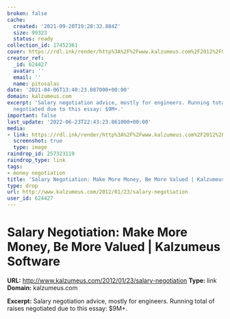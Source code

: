 ```yaml
---
broken: false
cache:
  created: '2021-09-20T19:28:32.884Z'
  size: 99323
  status: ready
collection_id: 17452361
cover: https://rdl.ink/render/http%3A%2F%2Fwww.kalzumeus.com%2F2012%2F01%2F23%2Fsalary-negotiation
creator_ref:
  _id: 624427
  avatar: ''
  email: ''
  name: pitosalas
date: '2021-04-06T13:40:23.087000+00:00'
domain: kalzumeus.com
excerpt: 'Salary negotiation advice, mostly for engineers. Running total of raises
  negotiated due to this essay: $9M+.'
important: false
last_update: '2022-06-23T22:43:23.861000+00:00'
media:
- link: https://rdl.ink/render/http%3A%2F%2Fwww.kalzumeus.com%2F2012%2F01%2F23%2Fsalary-negotiation
  screenshot: true
  type: image
raindrop_id: 257323119
raindrop_type: link
tags:
- money negotiation
title: 'Salary Negotiation: Make More Money, Be More Valued | Kalzumeus Software'
type: drop
url: http://www.kalzumeus.com/2012/01/23/salary-negotiation
user_id: 624427
---
```


# Salary Negotiation: Make More Money, Be More Valued | Kalzumeus Software

**URL:** http://www.kalzumeus.com/2012/01/23/salary-negotiation
**Type:** link
**Domain:** kalzumeus.com

**Excerpt:** Salary negotiation advice, mostly for engineers. Running total of raises negotiated due to this essay: $9M+.
